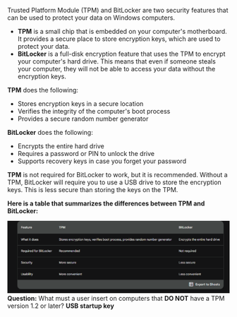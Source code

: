   
Trusted Platform Module (TPM) and BitLocker are two security features that can be used to protect your data on Windows computers.

- **TPM** is a small chip that is embedded on your computer's motherboard. It provides a secure place to store encryption keys, which are used to protect your data.
- **BitLocker** is a full-disk encryption feature that uses the TPM to encrypt your computer's hard drive. This means that even if someone steals your computer, they will not be able to access your data without the encryption keys.

**TPM** does the following:

- Stores encryption keys in a secure location
- Verifies the integrity of the computer's boot process
- Provides a secure random number generator

**BitLocker** does the following:

- Encrypts the entire hard drive
- Requires a password or PIN to unlock the drive
- Supports recovery keys in case you forget your password

**TPM** is not required for BitLocker to work, but it is recommended. Without a TPM, BitLocker will require you to use a USB drive to store the encryption keys. This is less secure than storing the keys on the TPM.

**Here is a table that summarizes the differences between TPM and BitLocker:**


![](../Attachments/Pasted%20image%2020231105010425.png)
**Question:** What must a user insert on computers that **DO NOT** have a TPM version 1.2 or later?
**USB startup key** 